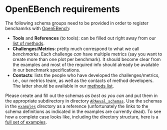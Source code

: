 # OpenEBench requirements

The following schema groups need to be provided in order to register benchamrks
with [OpenEBench][oeb]:

* **Tools** and **References** (to tools): can be filled out right away from
  our [list of methods][methods].
* **Challenges**/**Metrics**: pretty much correspond to what we call
  _benchmarks_. Each challenge _can_ have multiple metrics (say you want to
  create more than one plot per benchmark). It should become clear from the
  examples and most of the required info should already be available in our
  benchmark specifications.
* **Contacts**: lists the people who have developed the challenges/metrics,
  i.e., our metrics team, as well as the contacts of method developers. The
  latter should be available in our [methods list][methods].

Please create and fill out the schemas _as best as you can_ and put them in
the appropriate subdirectory in directory [`APAeval_schemas`](APAeval_schemas).
Use the schemas in the [`examples`](examples) directory as a reference
(unfortunately the links to the schema definitions as indicated in the examples
are currently dead). To see how a complete case looks like, including the
directory structure, here is a [full set of examples][example-full].

[example-full]: <https://github.com/inab/benchmarking-data-model/tree/master/prototype-data/1.0.x/QfO>
[methods]: <https://docs.google.com/spreadsheets/d/1jvZOpF8iKzFRltrg99dgmkcHNXQVvaUla2JEjt5vyCU/edit>
[oeb]: <https://openebench.bsc.es/>
